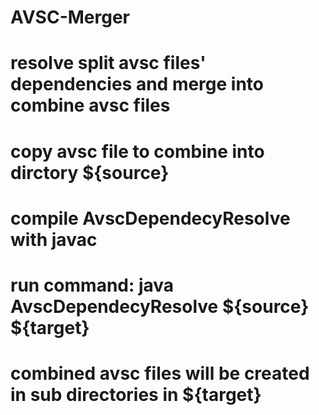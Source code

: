 # AVSC-Merger

# resolve split avsc files' dependencies and merge into combine avsc files
# copy avsc file to combine into dirctory ${source}
# compile AvscDependecyResolve with javac
# run command: java AvscDependecyResolve ${source} ${target}
# combined avsc files will be created in sub directories in ${target}

